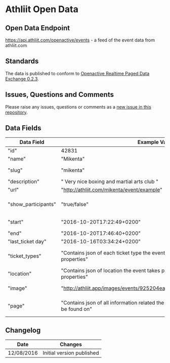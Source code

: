 # Athliit Open Data

## Open Data Endpoint
https://api.athliit.com/openactive/events - a feed of the event data from athliit.com

## Standards
The data is published to conform to [Openactive Realtime Paged Data Exchange 0.2.3](https://www.openactive.io/realtime-paged-data-exchange/0.2.3/).

## Issues, Questions and Comments
Please raise any issues, questions or comments as a [new issue in this repository](https://github.com/athliit/opendata/issues).

## Data Fields

| Data Field | Example Value | Description |
|---|---|---|
|"id" | 42831 | Internal ID of the event |
|"name"| "Mikenta" | Self Explanatory |
|"slug"| "mikenta" | Alias for page where event can be found |
|"description"| " Very nice boxing and martial arts club "| Self Explanatory |
|"url"| "http://athliit.com/mikenta/event/example" | Route for specific event |
|"show_participants"| "true/false"| If the event should have a list that shows the participants |
|"start"| "2016-10-20T17:22:49+0200" | YYYY-MM-DDThh:mm:ss+miliseconds |
|"end"| "2016-10-20T17:46:40+0200" | -||- |
|"last_ticket day"| "2016-10-16T03:34:24+0200" | -||- |
| "ticket_types" | "Contains json of each ticket type the event has, each having obvious properties" | An object containing subobjects of all ticket types available |
| "location" | "Contains json of location the event takes place at, with self explanatory properties" | An object containing info about the event location |
| "image" | "http://athliit.app/images/events/925204ea9d3ca9aef7d959a4b59d38e0.jpg" | url of event image on server |
| "page" | "Contains json of all information related the athliit club page that the event can be found on" | An object ontaining info about the club page the event resides in |


## Changelog

| Date | Changes |
|---|---|
| 12/08/2016 | Initial version published |
